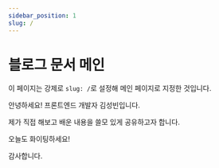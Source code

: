 ```yaml
---
sidebar_position: 1
slug: /
---
```

# 블로그 문서 메인

이 페이지는 강제로 `slug: /`로 설정해 메인 페이지로 지정한 것입니다.

안녕하세요! 프론트엔드 개발자 김성빈입니다.

제가 직접 해보고 배운 내용을 쓸모 있게 공유하고자 합니다.

오늘도 화이팅하세요!

감사합니다.
